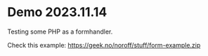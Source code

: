 # Demo 2023.11.14

Testing some PHP as a formhandler.

Check this example: 
https://geek.no/noroff/stuff/form-example.zip